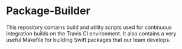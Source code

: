 # Package-Builder

This repository contains build and utility scripts used for continuous integration builds on the Travis CI environment. It also contains a very useful Makefile for building Swift packages that our team develops.
